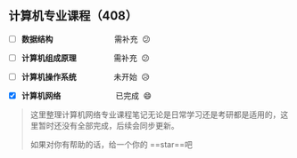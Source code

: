 ## 计算机专业课程（408）

- [ ] **数据结构** &nbsp;&nbsp;&nbsp;&nbsp;&nbsp;&nbsp;&nbsp;&nbsp;&nbsp;&nbsp;&nbsp;&nbsp;&nbsp;&nbsp;&nbsp;&nbsp;&nbsp;&nbsp;&nbsp;&nbsp;&nbsp;&nbsp;&nbsp;&nbsp;&nbsp;&nbsp;&nbsp;需补充&nbsp;&nbsp;:confused:

- [ ] **计算机组成原理** &nbsp;&nbsp;&nbsp;&nbsp;&nbsp;&nbsp;&nbsp;&nbsp;&nbsp;&nbsp;&nbsp;&nbsp;&nbsp;&nbsp;&nbsp;&nbsp;需补充&nbsp;&nbsp;:confused:

- [ ] **计算机操作系统** &nbsp;&nbsp;&nbsp;&nbsp;&nbsp;&nbsp;&nbsp;&nbsp;&nbsp;&nbsp;&nbsp;&nbsp;&nbsp;&nbsp;&nbsp;&nbsp;未开始&nbsp;&nbsp;:disappointed_relieved:

- [x] **计算机网络** &nbsp;&nbsp;&nbsp;&nbsp;&nbsp;&nbsp;&nbsp;&nbsp;&nbsp;&nbsp;&nbsp;&nbsp;&nbsp;&nbsp;&nbsp;&nbsp;&nbsp;&nbsp;&nbsp;&nbsp;&nbsp;&nbsp;&nbsp;&nbsp;已完成&nbsp;&nbsp;:smile:

> 这里整理计算机网络专业课程笔记无论是日常学习还是考研都是适用的，这里暂时还没有全部完成，后续会同步更新。
>
> 如果对你有帮助的话，给一个你的 ==star==吧
